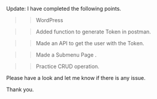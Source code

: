 Update: I have completed the following points.

>> WordPress

>> Added function to generate Token in postman.

>> Made an API to get the user with the Token.

>> Made a Submenu Page .

>> Practice CRUD operation.

Please have a look and let me know if there is any issue.

Thank you.